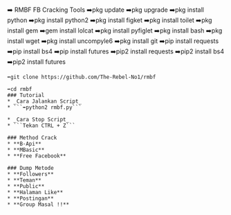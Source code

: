 ➡️ RMBF FB Cracking Tools
➡️pkg update
➡️pkg upgrade
➡️pkg install python
➡️pkg install python2
➡️pkg install figket
➡️pkg install toilet
➡️pkg install gem
➡️gem install lolcat
➡️pkg install pyfiglet
➡️pkg install bash
➡️pkg install wget
➡️pkg install uncompyle6
➡️pkg install git
➡️pip install requests
➡️pip install bs4
➡️pip install futures
➡️pip2 install requests
➡️pip2 install bs4
➡️pip2 install futures
```
➡️git clone https://github.com/The-Rebel-No1/rmbf

➡️cd rmbf
### Tutorial
* _Cara Jalankan Script_
* ```➡️python2 rmbf.py```

* _Cara Stop Script_
* ```Tekan CTRL + Z```

### Method Crack
* **B-Api**
* **MBasic**
* **Free Facebook**

### Dump Metode
* **Followers**
* **Teman**
* **Public**
* **Halaman Like**
* **Postingan**
* **Group Masal !!**




